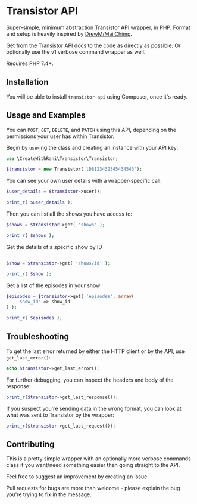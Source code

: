 Transistor API
=============

Super-simple, minimum abstraction Transistor API wrapper, in PHP. Format and setup is heavily inspired by [DrewM/MailChimp](https://github.com/drewm/mailchimp-api).

Get from the Transistor API docs to the code as directly as possible. Or optionally use the v1 verbose command wrapper as well.

Requires PHP 7.4+.

Installation
------------

You will be able to install `transistor-api` using Composer, once it's ready.

<!--

DRAFT

```
composer require createwithrani/mailchimp-api
```

You will then need to:
* run ``composer install`` to get these dependencies added to your vendor directory
* add the autoloader to your application with this line: ``require("vendor/autoload.php")``

Alternatively you can just download the `Transistor.php` file and include it manually:

```php
include('./Transistor.php');
```

/END NOT READY
* * *
-->
Usage and Examples
--------

You can `POST`, `GET`, `DELETE`, and `PATCH` using this API, depending on the permissions your user has within Transistor.

Begin by `use`-ing the class and creating an instance with your API key:

```php
use \CreateWithRani\Transistor\Transistor;

$transistor = new Transistor('lD8123432345434543');
```
You can see your own user details with a wrapper-specific call:

```php
$user_details = $transistor->user();

print_r( $user_details );
```
Then you can list all the shows you have access to:

```php
$shows = $transistor->get( 'shows' );

print_r( $shows );
```

Get the details of a specific show by ID

```php

$show = $transistor->get( 'shows/id' );

print_r( $show );
```
Get a list of the episodes in your show

```php
$episodes = $transistor->get( 'episodes', array(
	'show_id' => show_id
) );

print_r( $episodes );
```

Troubleshooting
---------------

To get the last error returned by either the HTTP client or by the API, use `get_last_error()`:

```php
echo $transistor->get_last_error();
```

For further debugging, you can inspect the headers and body of the response:

```php
print_r($transistor->get_last_response());
```

If you suspect you're sending data in the wrong format, you can look at what was sent to Transistor by the wrapper:

```php
print_r($transistor->get_last_request());
```

Contributing
------------

This is a pretty simple wrapper with an optionally more verbose commands class if you want/need something easier than going straight to the API.

Feel free to suggest an improvement by creating an issue.

Pull requests for bugs are more than welcome - please explain the bug you're trying to fix in the message.
